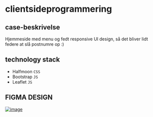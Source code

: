 # clientsideprogrammering

## case-beskrivelse
Hjemmeside med menu og fedt responsive UI design, så det bliver lidt federe at slå postnumre op :)

## technology stack
- Halfmoon `CSS`
- Bootstrap `JS`
- Leaflet `JS`

## FIGMA DESIGN
[![image](https://user-images.githubusercontent.com/70688416/218031064-d74858ea-ce69-4b05-a48d-ae890061bdfd.png)](https://www.figma.com/file/6QXg4Iv2kpDNPYfROlfZBQ/test?node-id=0%3A1&t=nuxiPZV80WBuzRGj-1)
